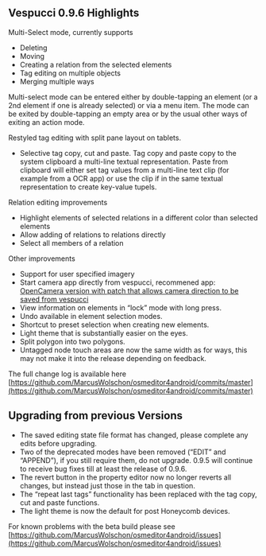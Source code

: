 ## Vespucci 0.9.6 Highlights

Multi-Select mode, currently supports
  * Deleting
  * Moving
  * Creating a relation from the selected elements
  * Tag editing on multiple objects
  * Merging multiple ways
  
Multi-select mode can be entered either by double-tapping an element (or a 2nd element if one is already selected) or via a menu item. The mode can be exited by double-tapping an empty area or by the usual other ways of exiting an action mode.  

Restyled tag editing with split pane layout on tablets.
  * Selective tag copy, cut and paste. Tag copy and paste copy to the system clipboard a multi-line textual representation. Paste from clipboard will either set tag values from a multi-line text clip (for example from a OCR app) or use the clip if in the same textual representation to create key-value tupels.  

Relation editing improvements
  * Highlight elements of selected relations in a different color than selected elements
  * Allow adding of relations to relations directly
  * Select all members of a relation

Other improvements
  * Support for user specified imagery
  * Start camera app directly from vespucci,  recommened app: [OpenCamera version with patch that allows camera direction to be saved from vespucci](https://drive.google.com/folderview?id=0B9pKLmh8s1h8fml4V2pFUzJoLUkwZ3Y2LWFEaFZUTWozRm5yU2h0RFRyenFxUWgxMVBMS1U&usp=sharing)  
  * View information on elements in “lock” mode with long press.
  * Undo available in element selection modes.
  * Shortcut to preset selection when creating new elements.
  * Light theme that is substantially easier on the eyes.
  * Split polygon into two polygons.
  * Untagged node touch areas are now the same width as for ways, this may not make it into the release depending on feedback.
	
The full change log is available here [https://github.com/MarcusWolschon/osmeditor4android/commits/master](https://github.com/MarcusWolschon/osmeditor4android/commits/master) 

## Upgrading from previous Versions

* The saved editing state file format has changed, please complete any edits before upgrading.
* Two of the deprecated modes have been removed (“EDIT” and “APPEND”), if you still require them, do not upgrade. 0.9.5 will continue to receive bug fixes till at least the release of 0.9.6. 
* The revert button in the property editor now no longer reverts all changes, but instead just those in the tab in question.
* The “repeat last tags” functionality has been replaced with the tag copy, cut and paste functions.
* The light theme is now the default for post Honeycomb devices.

For known problems with the beta build please see [https://github.com/MarcusWolschon/osmeditor4android/issues](https://github.com/MarcusWolschon/osmeditor4android/issues)
